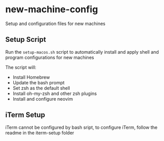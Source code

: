 # new-machine-config
Setup and configuration files for new machines

## Setup Script
Run the `setup-macos.sh` script to automatically install and apply shell and program configurations for new machines

The script will:
* Install Homebrew
* Update the bash prompt
* Set zsh as the default shell
* Install oh-my-zsh and other zsh plugins
* Install and configure neovim

## iTerm Setup
iTerm cannot be configured by bash sript, to configure iTerm, follow the readme in the iterm-setup folder
